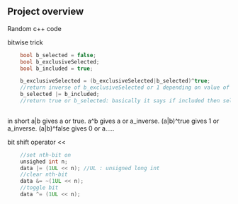 ## Project overview
Random c++ code 

bitwise trick

```c++
    bool b_selected = false; 
    bool b_exclusiveSelected;
    bool b_included = true;

    b_exclusiveSelected = (b_exclusiveSelected|b_selected)^true;
    //return inverse of b_exclusiveSelected or 1 depending on value of b_selected
    b_selected |= b_included;
    //return true or b_selected: basically it says if included then selected otherwise unselected since b_selected initialized as false;
    
```
in short a|b gives a or true. a^b gives a or a_inverse. (a|b)^true gives 1 or a_inverse. (a|b)^false gives 0 or a.....

bit shift operator <<
```c++
    //set nth-bit on
    unsighed int n;
    data |= (1UL << n); //UL : unsigned long int
    //clear nth-bit 
    data &= ~(1UL << n);
    //toggle bit
    data ^= (1UL << n);    

```